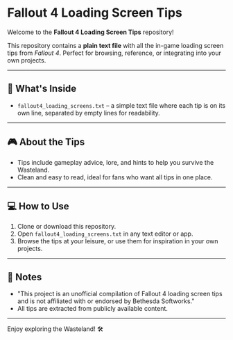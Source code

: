 # Fallout 4 Loading Screen Tips

Welcome to the **Fallout 4 Loading Screen Tips** repository!  

This repository contains a **plain text file** with all the in-game loading screen tips from *Fallout 4*. Perfect for browsing, reference, or integrating into your own projects.

---

## 📄 What's Inside

- `fallout4_loading_screens.txt` – a simple text file where each tip is on its own line, separated by empty lines for readability.

---

## 🎮 About the Tips

- Tips include gameplay advice, lore, and hints to help you survive the Wasteland.  
- Clean and easy to read, ideal for fans who want all tips in one place.  

---

## 💻 How to Use

1. Clone or download this repository.
2. Open `fallout4_loading_screens.txt` in any text editor or app.
3. Browse the tips at your leisure, or use them for inspiration in your own projects.

---

## 📌 Notes

- "This project is an unofficial compilation of Fallout 4 loading screen tips and is not affiliated with or endorsed by Bethesda Softworks."  
- All tips are extracted from publicly available content.  

---

Enjoy exploring the Wasteland! 🛠️
